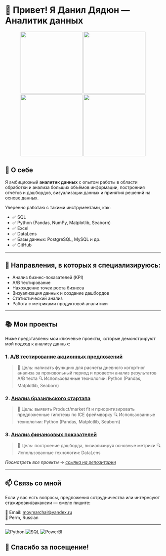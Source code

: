 # 👋 Привет! Я Данил Дядюн — Аналитик данных

<div align="center">
  <img src="https://user-images.githubusercontent.com/74038190/213866269-5d00981c-7c98-46d7-8a8e-16f462f15227.gif" width="200" />
  <img src="https://user-images.githubusercontent.com/74038190/213866269-5d00981c-7c98-46d7-8a8e-16f462f15227.gif" width="200" />
  <img src="https://user-images.githubusercontent.com/74038190/213866269-5d00981c-7c98-46d7-8a8e-16f462f15227.gif" width="200" />
  <img src="https://user-images.githubusercontent.com/74038190/213866269-5d00981c-7c98-46d7-8a8e-16f462f15227.gif" width="200" />
</div>


## 🧠 О себе

Я амбициозный **аналитик данных** с опытом работы в области обработки и анализа больших объёмов информации, построения отчётов и дашбордов, визуализации данных и принятия решений на основе данных.

Уверенно работаю с такими инструментами, как:
- ✅ SQL
- ✅ Python (Pandas, NumPy, Matplotlib, Seaborn)
- ✅ Excel 
- ✅ DataLens
- ✅ Базы данных: PostgreSQL, MySQL и др.
- ✅ GitHub

---

## 💼 Направления, в которых я специализируюсь:

- Анализ бизнес-показателей (KPI)
- A/B тестирование
- Нахождение точек роста бизнеса
- Визуализация данных и создание дашбордов
- Статистический анализ
- Работа с метриками продуктовой аналитики

---

## 📚 Мои проекты

Ниже представлены мои ключевые проекты, которые демонстрируют мой подход к анализу данных:

### 1. [A/B тестирование акционных предложений](https://github.com/DyadyunDanil/Pet_project_1 )
> 🎯 Цель: написать функцию для расчеты дневного когортног анализа за произвольный период и провести анализ результатов A/B теста
> 🔍 Использованные технологии: Python (Pandas, Matplotlib, Seaborn)

### 2. [Анализ бразильского стартапа](https://github.com/yourname/ab-testing )
> 🎯 Цель: выявить Product/market fit и приоритизировать предложенные гипотезы по ICE фреймворку 
> 🔍 Использованные технологии: Python (Pandas, Matplotlib, Seaborn)

### 3. [Анализ финансовых показателей](https://github.com/yourname/app-analytics )
> 🎯 Цель: построение дашборда, визиализируя основные метрики
> 🔍 Использованные технологии: DataLens

*Посмотреть все проекты → [ссылка на репозитории](https://github.com/yourname?tab=repositories )*


---

## 📫 Связь со мной

Если у вас есть вопросы, предложения сотрудничества или интересуют стажировки/вакансии — смело пишите:

📧 Email: moymarchal@yandex.ru  
📍 Perm, Russian

---

![Python](https://img.shields.io/badge/python-%23FFD43B.svg?style=for-the-badge&logo=python&logoColor=black )
![SQL](https://img.shields.io/badge/sql-%230085AA.svg?style=for-the-badge&logo=mysql&logoColor=white )
![PowerBI](https://img.shields.io/badge/Microsoft_Power_BI-FF9900?style=for-the-badge&logo=microsoft-power-bi&logoColor=white )

## 🙌 Спасибо за посещение!
